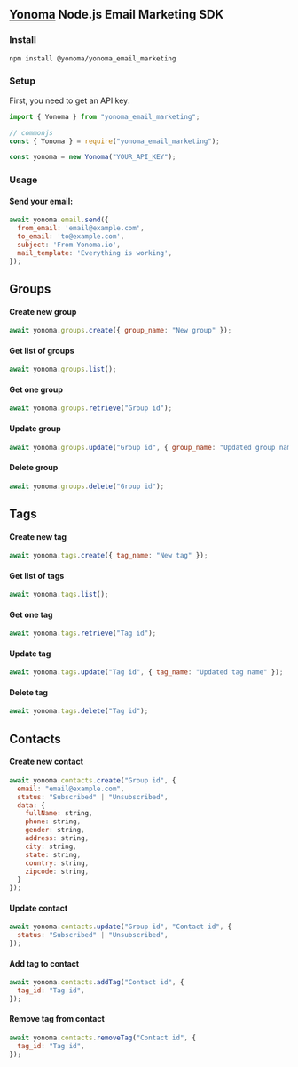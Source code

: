 ## [Yonoma](https://yonoma.io/) Node.js Email Marketing SDK
### Install
```bash
npm install @yonoma/yonoma_email_marketing
```
### Setup
First, you need to get an API key:
```javascript
import { Yonoma } from "yonoma_email_marketing";

// commonjs
const { Yonoma } = require("yonoma_email_marketing");

const yonoma = new Yonoma("YOUR_API_KEY");
```
### Usage
#### Send your email:
```javascript
await yonoma.email.send({
  from_email: 'email@example.com',
  to_email: 'to@example.com',
  subject: 'From Yonoma.io',
  mail_template: 'Everything is working',
});
```
## Groups
#### Create new group
```javascript
await yonoma.groups.create({ group_name: "New group" });
```
#### Get list of groups
```javascript
await yonoma.groups.list();
```
#### Get one group
```javascript
await yonoma.groups.retrieve("Group id");
```
#### Update group
```javascript
await yonoma.groups.update("Group id", { group_name: "Updated group name" });
```
#### Delete group
```javascript
await yonoma.groups.delete("Group id");
```
## Tags
#### Create new tag
```javascript
await yonoma.tags.create({ tag_name: "New tag" });
```
#### Get list of tags
```javascript
await yonoma.tags.list();
```
#### Get one tag
```javascript
await yonoma.tags.retrieve("Tag id");
```
#### Update tag
```javascript
await yonoma.tags.update("Tag id", { tag_name: "Updated tag name" });
```
#### Delete tag
```javascript
await yonoma.tags.delete("Tag id");
```
## Contacts
#### Create new contact
```javascript
await yonoma.contacts.create("Group id", { 
  email: "email@example.com",
  status: "Subscribed" | "Unsubscribed",
  data: {
    fullName: string,
    phone: string,
    gender: string,
    address: string,
    city: string,
    state: string,
    country: string,
    zipcode: string,
  }
});
```
#### Update contact
```javascript
await yonoma.contacts.update("Group id", "Contact id", {
  status: "Subscribed" | "Unsubscribed",
});
```
#### Add tag to contact
```javascript
await yonoma.contacts.addTag("Contact id", {
  tag_id: "Tag id",
});
```
#### Remove tag from contact
```javascript
await yonoma.contacts.removeTag("Contact id", {
  tag_id: "Tag id",
});
```